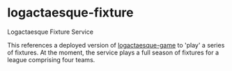 logactaesque-fixture
====================

Logactaesque Fixture Service

This references a deployed version of [logactaesque-game](https://github.com/sawestwood/logactaesque-game) to 'play' a series of fixtures. At the moment, the service plays a full season of fixtures for a league comprising four teams.
